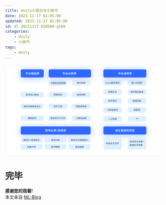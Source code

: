 ```yaml
---
title: Unity小提示与小技巧
date: 2021-11-17 02:05:00
updated: 2021-11-17 02:05:00
id: ml-20211117-020500-g169
categories:
	- Unity
	- 小技巧
tags: 
	- Unity
---
```


![学习路线图][路线图]

<!--more-->


# 完毕

**感谢您的观看!**  
本文来自 [ML-Blog][ML-Blog_Link]

<!-- 图片 -->

[路线图]:https://github.com/UserMingHaoLi/ML_HexoBlogContentImages/blob/main/Content/%E8%AE%A1%E7%AE%97%E6%9C%BA_%E7%96%BE%E9%A3%8E%E8%AE%A1%E5%88%92_%E5%9F%BA%E7%A1%80%E8%A1%A5%E5%AE%8C/%E8%AE%A1%E7%AE%97%E6%9C%BA_%E7%96%BE%E9%A3%8E%E8%AE%A1%E5%88%92_%E5%9F%BA%E7%A1%80%E8%A1%A5%E5%AE%8C_%E8%B7%AF%E7%BA%BF%E5%9B%BE.png?raw=true "路线图"

<!-- 链接 -->


<!-- 水印 -->
[ML-Blog_Link]:https://userminghaoli.github.io/ "我的博客"



